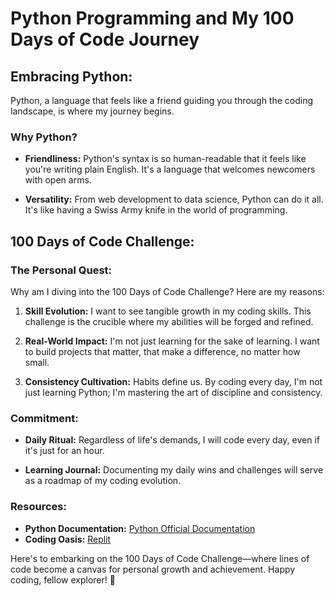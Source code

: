 # Python Programming and My 100 Days of Code Journey

## Embracing Python:

Python, a language that feels like a friend guiding you through the coding landscape, is where my journey begins.

### Why Python?

- **Friendliness:** Python's syntax is so human-readable that it feels like you're writing plain English. It's a language that welcomes newcomers with open arms.

- **Versatility:** From web development to data science, Python can do it all. It's like having a Swiss Army knife in the world of programming.

## 100 Days of Code Challenge:

### The Personal Quest:

Why am I diving into the 100 Days of Code Challenge? Here are my reasons:

1. **Skill Evolution:** I want to see tangible growth in my coding skills. This challenge is the crucible where my abilities will be forged and refined.

2. **Real-World Impact:** I'm not just learning for the sake of learning. I want to build projects that matter, that make a difference, no matter how small.

3. **Consistency Cultivation:** Habits define us. By coding every day, I'm not just learning Python; I'm mastering the art of discipline and consistency.

### Commitment:

- **Daily Ritual:** Regardless of life's demands, I will code every day, even if it's just for an hour.

- **Learning Journal:** Documenting my daily wins and challenges will serve as a roadmap of my coding evolution.

### Resources:

- **Python Documentation:** [Python Official Documentation](https://docs.python.org/3/)
- **Coding Oasis:** [Replit](https://replit.com/languages/python3)

Here's to embarking on the 100 Days of Code Challenge—where lines of code become a canvas for personal growth and achievement. Happy coding, fellow explorer! 🚀
